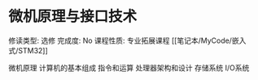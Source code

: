 # 微机原理与接口技术

修读类型: 选修
完成度: No
课程性质: 专业拓展课程
[[笔记本/MyCode/嵌入式/STM32]]

微机原理
计算机的基本组成
指令和运算
处理器架构和设计
存储系统
I/O系统